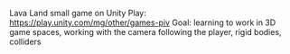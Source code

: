 Lava Land small game on Unity Play: https://play.unity.com/mg/other/games-piv
Goal: learning to work in 3D game spaces, working with the camera following the player, rigid bodies, colliders
